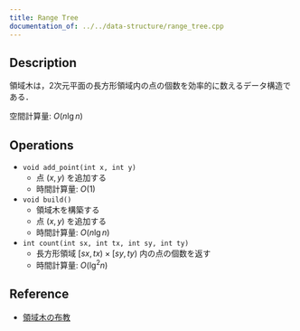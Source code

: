 ```yaml
---
title: Range Tree
documentation_of: ../../data-structure/range_tree.cpp
---
```


## Description

領域木は，2次元平面の長方形領域内の点の個数を効率的に数えるデータ構造である．

空間計算量: $O(n\lg n)$

## Operations

- `void add_point(int x, int y)`
    - 点 $(x, y)$ を追加する
    - 時間計算量: $O(1)$
- `void build()`
    - 領域木を構築する
    - 点 $(x, y)$ を追加する
    - 時間計算量: $O(n\lg n)$
- `int count(int sx, int tx, int sy, int ty)`
    - 長方形領域 $[sx, tx) \times [sy, ty)$ 内の点の個数を返す
    - 時間計算量: $O(\lg^2 n)$

## Reference

- [領域木の布教](https://mugen1337.hatenablog.com/entry/2021/05/22/224041)
